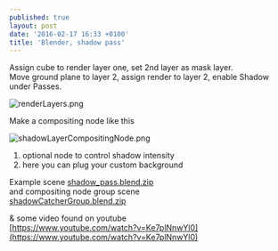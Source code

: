 ```yaml
---
published: true
layout: post
date: '2016-02-17 16:33 +0100'
title: 'Blender, shadow pass'
---
```


Assign cube to render layer one, set 2nd layer as mask layer.  
Move ground plane to layer 2, assign render to layer 2, enable Shadow under Passes.

![renderLayers.png]({{site.baseurl}}/media/renderLayers.png)

Make a compositing node like this

![shadowLayerCompositingNode.png]({{site.baseurl}}/media/shadowLayerCompositingNode.png)

1. optional node to control shadow intensity 
2. here you can plug your custom background

Example scene 
[shadow_pass.blend.zip](/blends/shadow_pass.blend.zip)  
and compositing node group scene  
[shadowCatcherGroup.blend.zip](/blends/shadowCatcherGroup.blend.zip)

& some video found on youtube  
[https://www.youtube.com/watch?v=Ke7plNnwYl0](https://www.youtube.com/watch?v=Ke7plNnwYl0)
